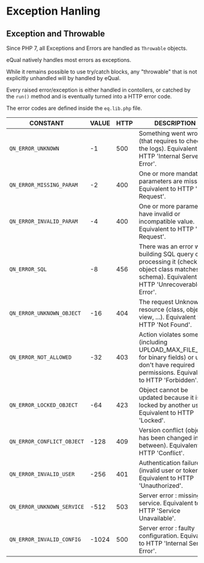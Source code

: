 # Exception Hanling



## Exception and Throwable

Since PHP 7, all Exceptions and Errors are handled as `Throwable` objects.

eQual natively handles most errors as exceptions.

While it remains possible to use try/catch blocks, any "throwable" that is not explicitly unhandled will by handled by eQual.

Every raised error/exception is either handled in contollers, or catched by the `run()` method and is eventually turned into a HTTP error code.

The error codes are defined inside the `eq.lib.php` file.

| CONSTANT                   | VALUE | HTTP | DESCRIPTION                                                  |
| -------------------------------- | --- | --- | -------------------------------------------------------- |
| `QN_ERROR_UNKNOWN`         | -1    | 500  | Something went wrong (that requires to check the logs). Equivalent to  HTTP 'Internal Server Error'. |
| `QN_ERROR_MISSING_PARAM`   | -2    | 400  | One or more mandatory parameters are missing. Equivalent to  HTTP 'Bad Request'. |
| `QN_ERROR_INVALID_PARAM`   | -4    | 400  | One or more parameters have invalid or incompatible value. Equivalent to  HTTP 'Bad Request'. |
| `QN_ERROR_SQL`             | -8    | 456  | There was an error while building SQL query or processing it (check that object class matches DB schema). Equivalent to  HTTP 'Unrecoverable Error'. |
| `QN_ERROR_UNKNOWN_OBJECT`  | -16   | 404  | The request Unknown resource (class, object, view, ...). Equivalent to  HTTP 'Not Found'. |
| `QN_ERROR_NOT_ALLOWED`     | -32   | 403  | Action violates some rule (including UPLOAD_MAX_FILE_SIZE for binary fields) or user don't have required permissions. Equivalent to  HTTP 'Forbidden'. |
| `QN_ERROR_LOCKED_OBJECT`   | -64   | 423  | Object cannot be updated because it is locked by another user. Equivalent to  HTTP 'Locked'. |
| `QN_ERROR_CONFLICT_OBJECT` | -128  | 409  | Version conflict (object has been changed in between). Equivalent to  HTTP 'Conflict'. |
| `QN_ERROR_INVALID_USER`    | -256  | 401  | Authentication failure (invalid user or token). Equivalent to  HTTP 'Unauthorized'. |
| `QN_ERROR_UNKNOWN_SERVICE` | -512  | 503  | Server error : missing service. Equivalent to  HTTP 'Service Unavailable'. |
| `QN_ERROR_INVALID_CONFIG`  | -1024 | 500  | Server error : faulty configuration. Equivalent to  HTTP 'Internal Server Error'. |

